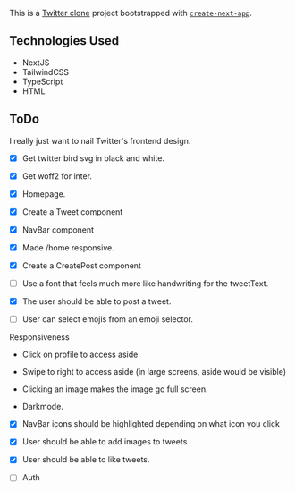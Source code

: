 This is a [Twitter clone](https://twitt3r-clone.netlify.app/) project bootstrapped with [`create-next-app`](https://nextjs.org/docs/app/api-reference/cli/create-next-app).

## Technologies Used
-  NextJS
-  TailwindCSS
-  TypeScript
-  HTML

## ToDo
I really just want to nail Twitter's frontend design.
- [x] Get twitter bird svg in black and white.
- [x] Get woff2 for inter.
- [x] Homepage.
- [x] Create a Tweet component
- [x] NavBar component
- [x] Made /home responsive.
- [x] Create a CreatePost component
- [ ] Use a font that feels much more like handwriting for the tweetText.
- [x] The user should be able to post a tweet.
- [ ] User can select emojis from an emoji selector.


Responsiveness
- Click on profile to access aside
- Swipe to right to access aside (in large screens, aside would be visible)
- Clicking an image makes the image go full screen.

- Darkmode.

- [x] NavBar icons should be highlighted depending on what icon you click

- [x] User should be able to add images to tweets

- [x] User should be able to like tweets.


- [ ] Auth
